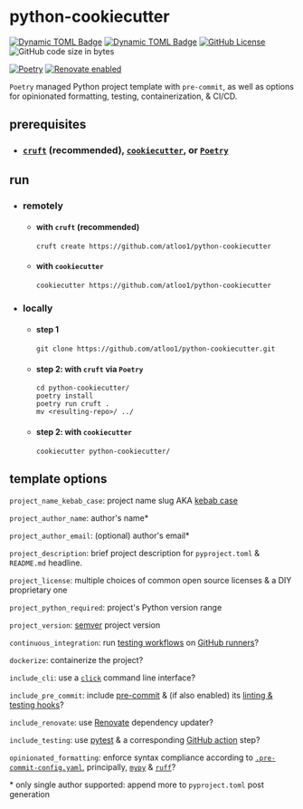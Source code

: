 # python-cookiecutter

[![Dynamic TOML Badge](https://img.shields.io/badge/dynamic/toml?url=https%3A%2F%2Fraw.githubusercontent.com%2Fatloo1%2Fpython-cookiecutter%2Frefs%2Fheads%2Fmain%2Fpyproject.toml&query=%24.project.requires-python&label=python)](https://github.com/atloo1/python-cookiecutter/blob/main/pyproject.toml)
[![Dynamic TOML Badge](https://img.shields.io/badge/dynamic/toml?url=https%3A%2F%2Fraw.githubusercontent.com%2Fatloo1%2Fpython-cookiecutter%2Frefs%2Fheads%2Fmain%2Fpyproject.toml&query=%24.project.version&label=version)](https://github.com/atloo1/python-cookiecutter/blob/main/pyproject.toml)
[![GitHub License](https://img.shields.io/github/license/atloo1/python-cookiecutter)](https://github.com/atloo1/python-cookiecutter/blob/main/LICENSE)
![GitHub code size in bytes](https://img.shields.io/github/languages/code-size/atloo1/python-cookiecutter)

[![Poetry](https://img.shields.io/endpoint?url=https://python-poetry.org/badge/v0.json)](https://python-poetry.org/)
[![Renovate enabled](https://img.shields.io/badge/renovate-enabled-brightgreen.svg)](https://renovatebot.com/)

`Poetry` managed Python project template with `pre-commit`, as well as options for opinionated formatting, testing, containerization, & CI/CD.

## prerequisites

- ### [`cruft`](https://github.com/cruft/cruft?tab=readme-ov-file#installation) (recommended), [`cookiecutter`](https://github.com/cookiecutter/cookiecutter?tab=readme-ov-file#installation), or [`Poetry`](https://python-poetry.org/docs/#installing-with-pipx)

## run

- ### remotely
  - #### with `cruft` (recommended)
    ```
    cruft create https://github.com/atloo1/python-cookiecutter
    ```
  - #### with `cookiecutter`
    ```
    cookiecutter https://github.com/atloo1/python-cookiecutter
    ```
- ### locally
  - #### step 1
    ```
    git clone https://github.com/atloo1/python-cookiecutter.git
    ```
  - #### step 2: with `cruft` via `Poetry`
    ```
    cd python-cookiecutter/
    poetry install
    poetry run cruft .
    mv <resulting-repo>/ ../
    ```
  - #### step 2: with `cookiecutter`
    ```
    cookiecutter python-cookiecutter/
    ```

## template options

`project_name_kebab_case`: project name slug AKA [kebab case](https://en.wikipedia.org/wiki/Letter_case#Kebab_case)

`project_author_name`: author's name\*

`project_author_email`: (optional) author's email\*

`project_description`: brief project description for `pyproject.toml` & `README.md` headline.

`project_license`: multiple choices of common open source licenses & a DIY proprietary one

`project_python_required`: project's Python version range

`project_version`: [semver](https://semver.org/#semantic-versioning-specification-semver) project version

`continuous_integration`: run [testing workflows](https://github.com/atloo1/python-cookiecutter/blob/main/%7B%7Bcookiecutter.project_name_kebab_case%7D%7D/.github/workflows/ci.yaml) on [GitHub runners](https://docs.github.com/en/actions/about-github-actions/about-continuous-integration-with-github-actions#about-continuous-integration-using-github-actions)?

`dockerize`: containerize the project?

`include_cli`: use a [`click`](https://click.palletsprojects.com/en/stable/) command line interface?

`include_pre_commit`: include [pre-commit](https://pre-commit.com/#intro) & (if also enabled) its [linting & testing hooks](https://github.com/atloo1/python-cookiecutter/blob/main/%7B%7Bcookiecutter.project_name_kebab_case%7D%7D/.pre-commit-config.yaml)?

`include_renovate`: use [Renovate](https://docs.renovatebot.com/#renovate-documentation) dependency updater?

`include_testing`: use [pytest](https://docs.pytest.org/en/stable/) & a corresponding [GitHub action](https://github.com/atloo1/python-cookiecutter/blob/main/%7B%7Bcookiecutter.project_name_kebab_case%7D%7D/.github/workflows/ci.yaml) step?

`opinionated_formatting`: enforce syntax compliance according to [`.pre-commit-config.yaml`](https://github.com/atloo1/python-cookiecutter/blob/main/%7B%7Bcookiecutter.project_name_kebab_case%7D%7D/.pre-commit-config.yaml), principally, [`mypy`](https://mypy-lang.org/) & [`ruff`](https://docs.astral.sh/ruff/)?

\* only single author supported: append more to `pyproject.toml` post generation
